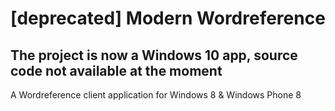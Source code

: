 # [deprecated] Modern Wordreference

## The project is now a Windows 10 app, source code not available at the moment

A Wordreference client application for Windows 8 &amp; Windows Phone 8
